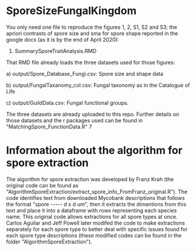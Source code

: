 # SporeSizeFungalKingdom

You only need one file to reproduce the figures 1, 2, S1, S2 and S3; the apriori contrasts of spore size and sma for spore shape reported in the google docs (as it is by the end of April 2020):

1. SummarySporeTraitAnalysis.RMD 


That RMD file already loads the three datasets used for those figures: 

a) output/Spore_Database_Fungi.csv: Spore size and shape data

b) output/FungalTaxanomy_col.csv: Fungal taxonomy as in the Catalogue of Life

c) output/GuildData.csv: Fungal functional groups.

The three datasets are already uploaded to this repo. Further details on those datasets and the r packages used can be found in "MatchingSpore_FunctionData.R"
7

# Information about the algorithm for spore extraction

The algorithm for spore extraction was developed by Franz Krah (the original code can be found as "AlgorithmSporeExtraction/extract_spore_info_FromFranz_original.R"). The code identifies text from downloaded Mycobank descriptions that follows the format "spore ----- d x d um", then it extracts the dimentions from this text and place it into a dataframe with rows representing each species name. This original code allows extractions for all spore types at once. Carlos Aguilar and Jeff Powell later modifed the code to make extractions separately for each spore type to better deal with specific issues found for each spore type descriptions (these modified codes can be found in the folder "AlgorithmSporeExtraction").
